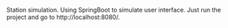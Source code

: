 Station simulation.
Using SpringBoot to simulate user interface. Just run the project and go to http://localhost:8080/.
